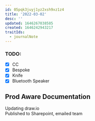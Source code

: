 ```yaml
---
id: 05pqk3juyj1yz2xsh9xz1z4
title: '2022-03-02'
desc: ''
updated: 1646267038585
created: 1646242943217
traitIds:
  - journalNote
---
```

### TODO:
* [X] CC  
* [X] Bespoke  
* [X] Knife  
* [X] Bluetooth Speaker  

## Prod Aware Documentation 
Updating draw.io  
Published to Sharepoint, emailed team  
 
